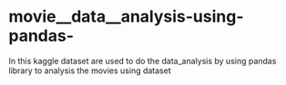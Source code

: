 # movie__data__analysis-using-pandas-
In this kaggle dataset are used to do the data_analysis by using pandas library to analysis the movies using dataset
